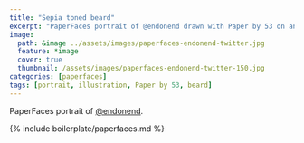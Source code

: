 ```yaml
---
title: "Sepia toned beard"
excerpt: "PaperFaces portrait of @endonend drawn with Paper by 53 on an iPad."
image: 
  path: &image ../assets/images/paperfaces-endonend-twitter.jpg 
  feature: *image
  cover: true
  thumbnail: /assets/images/paperfaces-endonend-twitter-150.jpg
categories: [paperfaces]
tags: [portrait, illustration, Paper by 53, beard]
---
```


PaperFaces portrait of [@endonend](https://twitter.com/endonend).

{% include boilerplate/paperfaces.md %}
